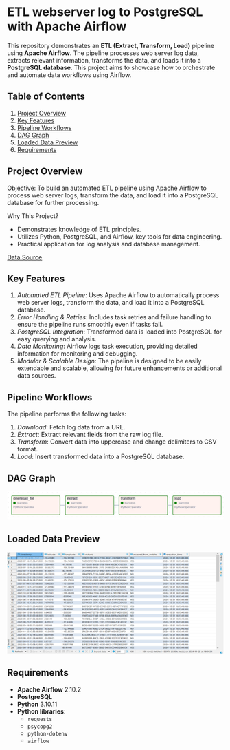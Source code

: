 # ETL webserver log to PostgreSQL with Apache Airflow

This repository demonstrates an **ETL (Extract, Transform, Load)** pipeline using **Apache Airflow**. The pipeline processes web server log data, extracts relevant information, transforms the data, and loads it into a **PostgreSQL database**. This project aims to showcase how to orchestrate and automate data workflows using Airflow.

## Table of Contents
1. [Project Overview](#project-overview)
2. [Key Features](#key-features)
3. [Pipeline Workflows](#pipeline-workflows)
4. [DAG Graph](#dag-graphs)
5. [Loaded Data Preview](#loaded-data-Preview)
6. [Requirements](#requirements)

## Project Overview

Objective:
To build an automated ETL pipeline using Apache Airflow to process web server logs, transform the data, and load it into a PostgreSQL database for further processing.

Why This Project?
- Demonstrates knowledge of ETL principles.
- Utilizes Python, PostgreSQL, and Airflow, key tools for data engineering.
- Practical application for log analysis and database management. 

[Data Source](https://cf-courses-data.s3.us.cloud-object-storage.appdomain.cloud/IBM-DB0250EN-SkillsNetwork/labs/Apache%20Airflow/Build%20a%20DAG%20using%20Airflow/web-server-access-log.txt)

## Key Features
1. *Automated ETL Pipeline*: Uses Apache Airflow to automatically process web server logs, transform the data, and load it into a PostgreSQL database.
2. *Error Handling & Retries*: Includes task retries and failure handling to ensure the pipeline runs smoothly even if tasks fail.
3. *PostgreSQL Integration*: Transformed data is loaded into PostgreSQL for easy querying and analysis.
4. *Data Monitoring*: Airflow logs task execution, providing detailed information for monitoring and debugging.
5. *Modular & Scalable Design*: The pipeline is designed to be easily extendable and scalable, allowing for future enhancements or additional data sources.


## Pipeline Workflows

The pipeline performs the following tasks:
1. *Download*: Fetch log data from a URL.
2. *Extract*: Extract relevant fields from the raw log file.
3. *Transform*: Convert data into uppercase and change delimiters to CSV format.
4. *Load*: Insert transformed data into a PostgreSQL database.

## DAG Graph
![DAG Graph](assets/dag_graph.jpeg)

## Loaded Data Preview
![Databaes Preview](assets/database.png)

## Requirements

- **Apache Airflow** 2.10.2
- **PostgreSQL**
- **Python** 3.10.11
- **Python libraries**:
  - `requests`
  - `psycopg2`
  - `python-dotenv`
  - `airflow`
